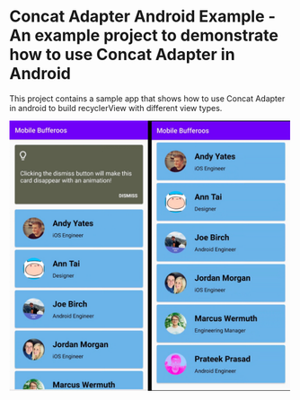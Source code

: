 # Concat Adapter Android Example - An example project to demonstrate how to use Concat Adapter in Android

This project contains a sample app that shows how to use Concat Adapter in android to build recyclerView with different view types.

<img width="500" src="art/mobile-bufferoos.jpg?raw=true">


